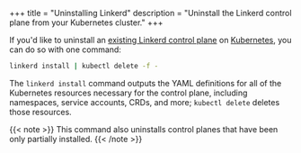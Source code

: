 +++
title = "Uninstalling Linkerd"
description = "Uninstall the Linkerd control plane from your Kubernetes cluster."
+++

If you'd like to uninstall an [existing Linkerd control plane](../install) on [Kubernetes](https://kubernetes.io), you can do so with one command:

```bash
linkerd install | kubectl delete -f -
```

The `linkerd install` command outputs the YAML definitions for all of the Kubernetes resources necessary for the control plane, including namespaces, service accounts, CRDs, and more; `kubectl delete` deletes those resources.

{{< note >}}
This command also uninstalls control planes that have been only partially installed.
{{< /note >}}